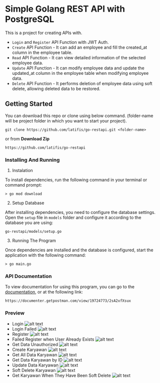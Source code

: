 # Simple Golang REST API with PostgreSQL
This is a project for creating APIs with.
 - `Login` and `Register` API Function with JWT Auth.
 - `Create` API Function - It can add an employee and fill the created_at column in the employee table.
 - `Read` API Function - It can view detailed information of the selected employee data.
 - `Update` API Function - It can modify employee data and update the updated_at column in the employee table when modifying employee data.
 - `Delete` API Function - It performs deletion of employee data using soft delete, allowing deleted data to be restored.

## Getting Started
You can download this repo or clone using below command. (folder-name will be project folder in which you want to start your project).
```
git clone https://github.com/latifis/go-restapi.git <folder-name>
```
or from **Download Zip**
```
https://github.com/latifis/go-restapi
```

### Installing And Running
1. Instalation

To install dependencies, run the following command in your terminal or command prompt:
```
> go mod download
```
2. Setup Database

After installing dependencies, you need to configure the database settings. Open the `setup` file in `models` folder and configure it according to the database you are using:
```
go-restapi/models/setup.go
```
3. Running The Program

Once dependencies are installed and the database is configured, start the application with the following command:
```
> go main.go
```

### API Documentation
To view documentation for using this program, you can go to the [documentation](https://documenter.getpostman.com/view/19724773/2sA2xfXsux), or at the following link:
```
https://documenter.getpostman.com/view/19724773/2sA2xfXsux
```

### Preview

- Login
 ![alt text](https://github.com/latifis/etc/blob/main/go-restapi/login-berhasil.png?raw=true)
 - Login Failed
 ![alt text](https://github.com/latifis/etc/blob/main/go-restapi/login-gagal.png?raw=true)
 - Register
 ![alt text](https://github.com/latifis/etc/blob/main/go-restapi/register.png?raw=true)
- Failed Register when User Already Exists 
 ![alt text](https://github.com/latifis/etc/blob/main/go-restapi/when-user-already-exists.png?raw=true)
 - Get Data Unauthorized
 ![alt text](https://github.com/latifis/etc/blob/main/go-restapi/get-data-unauthorized.png?raw=true)
 - Create Karyawan
 ![alt text](https://github.com/latifis/etc/blob/main/go-restapi/create-karyawan.png?raw=true)
 - Get All Data Karyawan
 ![alt text](https://github.com/latifis/etc/blob/main/go-restapi/get-all-data-karyawan.png?raw=true)
 - Get Data Karyawan by ID
 ![alt text](https://github.com/latifis/etc/blob/main/go-restapi/get-data-karyawan-by-id.png?raw=true)
 - Update Data Karyawan
 ![alt text](https://github.com/latifis/etc/blob/main/go-restapi/update-data-karyawan.png?raw=true)
 - Soft Delete Karyawan
 ![alt text](https://github.com/latifis/etc/blob/main/go-restapi/soft-delete-karyawan.png?raw=true)
 - Get Karyawan When They Have Been Soft Delete
 ![alt text](https://github.com/latifis/etc/blob/main/go-restapi/get-karyawan-when-they-have-been-soft-delete.png?raw=true)